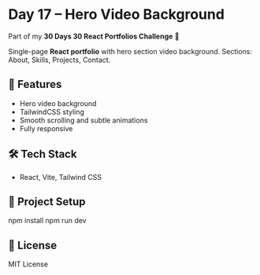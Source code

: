 # Day 17 – Hero Video Background

Part of my **30 Days 30 React Portfolios Challenge** 🚀

Single-page **React portfolio** with hero section video background. Sections: About, Skills, Projects, Contact.

## 🌟 Features
- Hero video background
- TailwindCSS styling
- Smooth scrolling and subtle animations
- Fully responsive

## 🛠️ Tech Stack
- React, Vite, Tailwind CSS

## 📂 Project Setup
npm install
npm run dev

## 📜 License
MIT License
